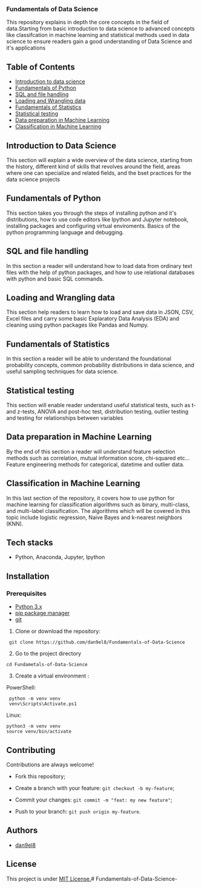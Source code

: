 ### Fundamentals of Data Science
This repository explains in depth the core concepts in the field of data.Starting from basic introduction to data science to advanced concepts like classifcation in machine learning and statistical methods used in data science to ensure readers gain a good understanding of Data Science and it's applications

## Table of Contents
- [Introduction to data science](#intro)
- [Fundamentals of Python](#python)
- [SQL and file handling](#file)
- [Loading and Wrangling data](#data)
- [Fundamentals of Statistics](#intrstats)
- [Statistical testing](#statistics)
- [Data preparation in Machine Learning](#DataPreparation)
- [Classification in Machine Learning](#classification)

## Introduction to Data Science
This section will explain a wide overview of the data science, starting from the history, different kind of skills that revolves around the field, areas where one can specialize and related fields, and the bset practices for the data science projects

## Fundamentals of Python
This section takes you through the steps of installing python and it's distributions, how to use code editors like Ipython and Jupyter notebook, installing packages and configuring virtual enviroments. Basics of the python programming language and debugging.

## SQL and file handling
In this section a reader will understand how to load data from ordinary text files with the help of python packages, and how to use relational databases with python and basic SQL commands.

## Loading and Wrangling data
This section help readers to learn how to load and save data in JSON, CSV, Excel files and carry some basic Explaratory Data Analysis (EDA) and cleaning using python packages like Pandas and Numpy.

## Fundamentals of Statistics
In this section a reader will be able to understand the foundational probability concepts, common probability distributions in data science, and useful sampling techniques for data science.

## Statistical testing
This section will enable reader understand useful statistical tests, such as t-and z-tests, ANOVA and post-hoc test, distribution testing, outlier testing and testing for relationships between variables

## Data preparation in Machine Learning
By the end of this section a reader will understand feature selection methods such as correlation, mutual information score, chi-squared etc... Feature engineering methods for categorical, datetime and outlier data.

## Classification in Machine Learning
In this last section of the repository, it covers how to use python for machine learning for classification algorithms such as binary, multi-class, and multi-label classification. The algorithms which will be covered in this topic include logistic regression, Naive Bayes and k-nearest neighbors (KNN).

## Tech stacks
- Python, Anaconda, Jupyter, Ipython

## Installation
### Prerequisites
- [Python 3.x](https://www.python.org/downloads/)
- [pip package manager](https://pip.pypa.io/en/stable/installation/)
- [git](https://git-scm.com/downloads)

1. Clone or download the repository:

  ` git clone https://github.com/dan9el8/Fundamentals-of-Data-Science`

  2. Go to the project directory

  ` cd Fundametals-of-Data-Science `

  3. Create a virtual environment :

  PowerShell:
  ```
   python -m venv venv
   venv\Scripts\Activate.ps1
  ```
  
  Linux:
  ```
  python3 -m venv venv
  source venv/bin/activate
  ```

  ## Contributing

Contributions are always welcome!

- Fork this repository;

- Create a branch with your feature: `git checkout -b my-feature`;

- Commit your changes: `git commit -m "feat: my new feature"`;

- Push to your branch: `git push origin my-feature`.

## Authors
- [dan9el8](https://www.github.com/dan9el8)

##  License

This project is under [MIT License.](https://choosealicense.com/licenses/mit/)#   F u n d a m e n t a l s - o f - D a t a - S c i e n c e -  
 
